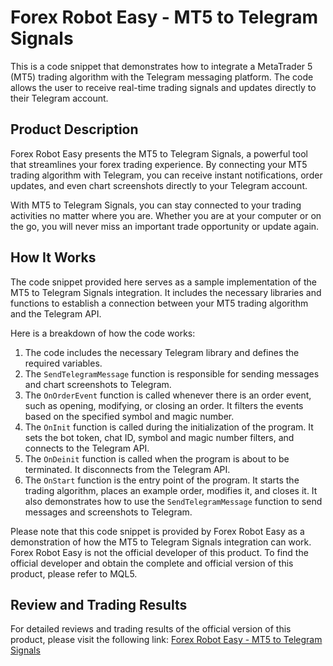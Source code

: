 # Forex Robot Easy - MT5 to Telegram Signals

This is a code snippet that demonstrates how to integrate a MetaTrader 5 (MT5) trading algorithm with the Telegram messaging platform. The code allows the user to receive real-time trading signals and updates directly to their Telegram account.

## Product Description

Forex Robot Easy presents the MT5 to Telegram Signals, a powerful tool that streamlines your forex trading experience. By connecting your MT5 trading algorithm with Telegram, you can receive instant notifications, order updates, and even chart screenshots directly to your Telegram account.

With MT5 to Telegram Signals, you can stay connected to your trading activities no matter where you are. Whether you are at your computer or on the go, you will never miss an important trade opportunity or update again.

## How It Works

The code snippet provided here serves as a sample implementation of the MT5 to Telegram Signals integration. It includes the necessary libraries and functions to establish a connection between your MT5 trading algorithm and the Telegram API.

Here is a breakdown of how the code works:

1. The code includes the necessary Telegram library and defines the required variables.
2. The `SendTelegramMessage` function is responsible for sending messages and chart screenshots to Telegram.
3. The `OnOrderEvent` function is called whenever there is an order event, such as opening, modifying, or closing an order. It filters the events based on the specified symbol and magic number.
4. The `OnInit` function is called during the initialization of the program. It sets the bot token, chat ID, symbol and magic number filters, and connects to the Telegram API.
5. The `OnDeinit` function is called when the program is about to be terminated. It disconnects from the Telegram API.
6. The `OnStart` function is the entry point of the program. It starts the trading algorithm, places an example order, modifies it, and closes it. It also demonstrates how to use the `SendTelegramMessage` function to send messages and screenshots to Telegram.

Please note that this code snippet is provided by Forex Robot Easy as a demonstration of how the MT5 to Telegram Signals integration can work. Forex Robot Easy is not the official developer of this product. To find the official developer and obtain the complete and official version of this product, please refer to MQL5.

## Review and Trading Results

For detailed reviews and trading results of the official version of this product, please visit the following link: [Forex Robot Easy - MT5 to Telegram Signals](https://forexroboteasy.com/forex-robot-review/mt5-to-telegram-signals-streamline-your-forex-trading/)
